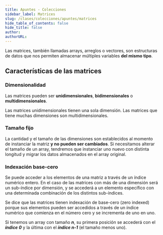 ```yaml
---
title: Apuntes - Colecciones
sidebar_label: Matrices
slug: /clases/colecciones/apuntes/matrices
hide_table_of_contents: false
hide_title: false
author: 
authorURL: 
---
```


Las matrices, también llamadas arrays, arreglos o vectores, son estructuras de datos que nos permiten almacenar múltiples variables **del mismo tipo**.

## Características de las matrices
### Dimensionalidad 
Las matrices pueden ser **unidimensionales**, **bidimensionales** o **multidimensionales**.

Las matrices unidimensionales tienen una sola dimensión. Las matrices que tiene muchas dimensiones son multidimensionales. 

### Tamaño fijo
La cantidad y el tamaño de las dimensiones son establecidos al momento de instanciar la matriz **y no pueden ser cambiados**. Si necesitamos alterar el tamaño de un array, tendremos que instanciar uno nuevo con distinta longitud y migrar los datos almacenados en el array original. 

### Indexación base-cero 
Se puede acceder a los elementos de una matriz a través de un índice numérico entero. En el caso de las matrices con más de una dimensión será un sub-índice por dimensión, y se accederá a un elemento específico con una determinada combinación de los distintos sub-índices. 

Se dice que las matrices tienen indexación de base-cero (zero indexed) porque sus elementos pueden ser accedidos a través de un índice numérico que comienza en el número cero y se incrementa de uno en uno.

Si tenemos un array con tamaño **_n_**, su primera posición se accederá con el **_índice 0_** y la última con el **_índice n-1_** (el tamaño menos uno).